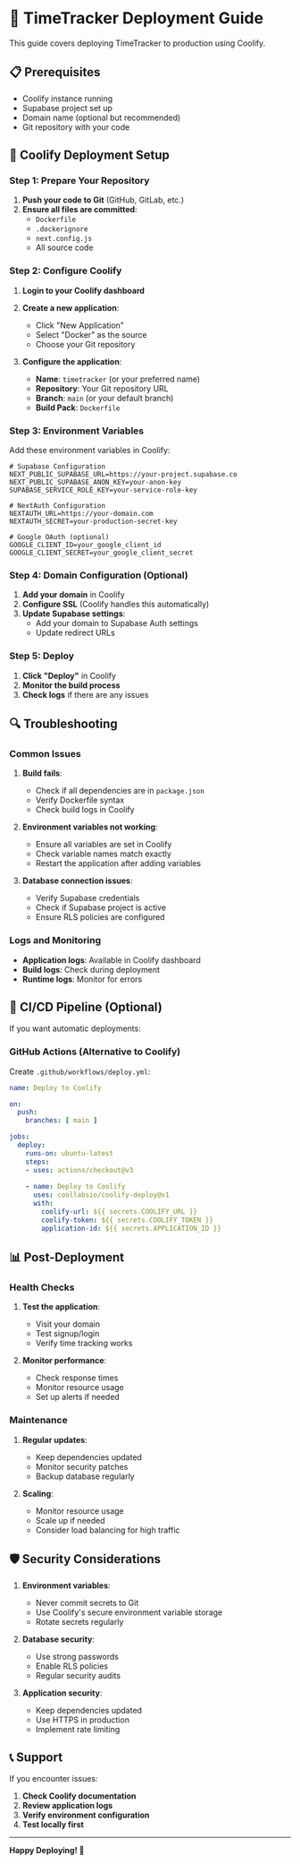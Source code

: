 # 🚀 TimeTracker Deployment Guide

This guide covers deploying TimeTracker to production using Coolify.

## 📋 Prerequisites

- Coolify instance running
- Supabase project set up
- Domain name (optional but recommended)
- Git repository with your code

## 🔧 Coolify Deployment Setup

### Step 1: Prepare Your Repository

1. **Push your code to Git** (GitHub, GitLab, etc.)
2. **Ensure all files are committed**:
   - `Dockerfile`
   - `.dockerignore`
   - `next.config.js`
   - All source code

### Step 2: Configure Coolify

1. **Login to your Coolify dashboard**
2. **Create a new application**:
   - Click "New Application"
   - Select "Docker" as the source
   - Choose your Git repository

3. **Configure the application**:
   - **Name**: `timetracker` (or your preferred name)
   - **Repository**: Your Git repository URL
   - **Branch**: `main` (or your default branch)
   - **Build Pack**: `Dockerfile`

### Step 3: Environment Variables

Add these environment variables in Coolify:

```env
# Supabase Configuration
NEXT_PUBLIC_SUPABASE_URL=https://your-project.supabase.co
NEXT_PUBLIC_SUPABASE_ANON_KEY=your-anon-key
SUPABASE_SERVICE_ROLE_KEY=your-service-role-key

# NextAuth Configuration
NEXTAUTH_URL=https://your-domain.com
NEXTAUTH_SECRET=your-production-secret-key

# Google OAuth (optional)
GOOGLE_CLIENT_ID=your_google_client_id
GOOGLE_CLIENT_SECRET=your_google_client_secret
```

### Step 4: Domain Configuration (Optional)

1. **Add your domain** in Coolify
2. **Configure SSL** (Coolify handles this automatically)
3. **Update Supabase settings**:
   - Add your domain to Supabase Auth settings
   - Update redirect URLs

### Step 5: Deploy

1. **Click "Deploy"** in Coolify
2. **Monitor the build process**
3. **Check logs** if there are any issues

## 🔍 Troubleshooting

### Common Issues

1. **Build fails**:
   - Check if all dependencies are in `package.json`
   - Verify Dockerfile syntax
   - Check build logs in Coolify

2. **Environment variables not working**:
   - Ensure all variables are set in Coolify
   - Check variable names match exactly
   - Restart the application after adding variables

3. **Database connection issues**:
   - Verify Supabase credentials
   - Check if Supabase project is active
   - Ensure RLS policies are configured

### Logs and Monitoring

- **Application logs**: Available in Coolify dashboard
- **Build logs**: Check during deployment
- **Runtime logs**: Monitor for errors

## 🔄 CI/CD Pipeline (Optional)

If you want automatic deployments:

### GitHub Actions (Alternative to Coolify)

Create `.github/workflows/deploy.yml`:

```yaml
name: Deploy to Coolify

on:
  push:
    branches: [ main ]

jobs:
  deploy:
    runs-on: ubuntu-latest
    steps:
    - uses: actions/checkout@v3
    
    - name: Deploy to Coolify
      uses: coollabsio/coolify-deploy@v1
      with:
        coolify-url: ${{ secrets.COOLIFY_URL }}
        coolify-token: ${{ secrets.COOLIFY_TOKEN }}
        application-id: ${{ secrets.APPLICATION_ID }}
```

## 📊 Post-Deployment

### Health Checks

1. **Test the application**:
   - Visit your domain
   - Test signup/login
   - Verify time tracking works

2. **Monitor performance**:
   - Check response times
   - Monitor resource usage
   - Set up alerts if needed

### Maintenance

1. **Regular updates**:
   - Keep dependencies updated
   - Monitor security patches
   - Backup database regularly

2. **Scaling**:
   - Monitor resource usage
   - Scale up if needed
   - Consider load balancing for high traffic

## 🛡️ Security Considerations

1. **Environment variables**:
   - Never commit secrets to Git
   - Use Coolify's secure environment variable storage
   - Rotate secrets regularly

2. **Database security**:
   - Use strong passwords
   - Enable RLS policies
   - Regular security audits

3. **Application security**:
   - Keep dependencies updated
   - Use HTTPS in production
   - Implement rate limiting

## 📞 Support

If you encounter issues:

1. **Check Coolify documentation**
2. **Review application logs**
3. **Verify environment configuration**
4. **Test locally first**

---

**Happy Deploying! 🎉** 